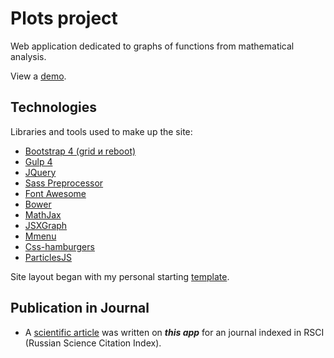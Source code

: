 # Plots project
Web application dedicated to graphs of functions from mathematical analysis.

View a [demo](https://igor-muram.github.io/plots/index.html).

## Technologies

Libraries and tools used to make up the site:

* [Bootstrap 4 (grid и reboot)](https://bootstrap-4.ru)
* [Gulp 4](https://gulpjs.com)
* [JQuery](https://jquery.com)
* [Sass Preprocessor](https://sass-scss.ru)
* [Font Awesome](https://fontawesome.com)
* [Bower](https://bower.io)
* [MathJax](https://www.mathjax.org)
* [JSXGraph](https://jsxgraph.uni-bayreuth.de/wp/index.html)
* [Mmenu](https://mmenujs.com)
* [Css-hamburgers](https://jonsuh.com/hamburgers/)
* [ParticlesJS](https://vincentgarreau.com/particles.js/)

Site layout began with my personal starting [template](https://igor-muram.github.io/webtemplate/index.html).

## Publication in Journal

* A [scientific article](https://lomonosov-msu.ru/file/event/6339/eid6339_attach_c7e5544cb8d664334c169e5d0d9843342f3ffb8c.pdf#page=336) was written on <b><i>this app</i></b> for an journal indexed in RSCI (Russian Science Citation Index).
